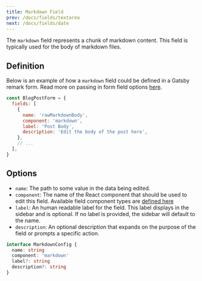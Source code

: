 ```yaml
---
title: Markdown Field
prev: /docs/fields/textarea
next: /docs/fields/date
---
```


The `markdown` field represents a chunk of markdown content. This field is typically used for the body of markdown files.

## Definition

Below is an example of how a `markdown` field could be defined in a Gatsby remark form. Read more on passing in form field options [here](/docs/gatsby/markdown#customizing-remark-forms).

```javascript
const BlogPostForm = {
  fields: [
    {
      name: 'rawMarkdownBody',
      component: 'markdown',
      label: 'Post Body',
      description: 'Edit the body of the post here',
    },
    // ...
  ],
}
```

## Options

 - `name`: The path to some value in the data being edited.
 - `component`: The name of the React component that should be used to edit this field. Available field component types are [defined here](/docs/concepts/fields#field-types)
 - `label`: An human readable label for the field. This label displays in the sidebar and is optional. If no label is provided, the sidebar will default to the name.
 - `description`: An optional description that expands on the purpose of the field or prompts a specific action.

```typescript
interface MarkdownConfig {
  name: string
  component: 'markdown'
  label?: string
  description?: string
}
```
